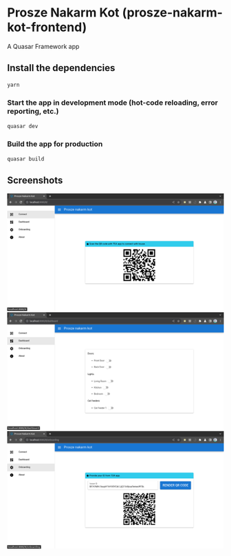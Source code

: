 # Prosze Nakarm Kot (prosze-nakarm-kot-frontend)

A Quasar Framework app

## Install the dependencies

```bash
yarn
```

### Start the app in development mode (hot-code reloading, error reporting, etc.)

```bash
quasar dev
```

### Build the app for production

```bash
quasar build
```

## Screenshots

![Connect](./docs/connect.png)
![Dashboard](./docs/dashboard.png)
![Onboarding](./docs/onboarding.png)
